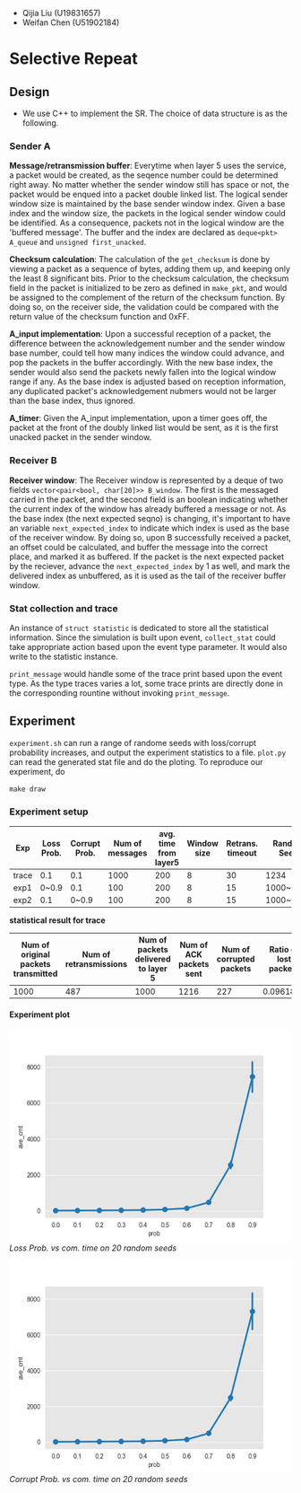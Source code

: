 * Qijia Liu (U19831657)
* Weifan Chen (U51902184)
# Selective Repeat
## Design
* We use C++ to implement the SR. The choice of data structure is as the following.

### Sender A

**Message/retransmission buffer**: Everytime when layer 5 uses the service, a packet would be created, as the seqence number could be determined right away. No matter whether the sender window still has space or not, the packet would be enqued into a packet double linked list. The logical sender window size is maintained by the base sender window index. Given a base index and the window size, the packets in the logical sender window could be identified. As a consequence, packets not in the logical window are the 'buffered message'. The buffer and the index are declared as `deque<pkt> A_queue` and `unsigned first_unacked`. 

**Checksum calculation**: The calculation of the `get_checksum` is done by viewing a packet as a sequence of bytes, adding them up, and keeping only the least 8 significant bits. Prior to the checksum calculation, the checksum field in the packet is initialized to be zero as defined in `make_pkt`, and would be assigned to the complement of the return of the checksum function. By doing so, on the receiver side, the validation could be compared with the return value of the checksum function and 0xFF. 

**A_input implementation**: Upon a successful reception of a packet, the difference between the acknowledgement number and the sender window base number, could tell how many indices the window could advance, and pop the packets in the buffer accordingly. With the new base index, the sender would also send the packets newly fallen into the logical window range if any. As the base index is adjusted based on reception information, any duplicated packet's acknowledgement nubmers would not be larger than the base index, thus ignored. 

**A_timer**: Given the A_input implementation, upon a timer goes off, the packet at the front of the doubly linked list would be sent, as it is the first unacked packet in the sender window.

### Receiver B

**Receiver window**: The Receiver window is represented by a deque of two fields `vector<pair<bool, char[20]>> B_window`. The first is the messaged carried in the packet, and the second field is an boolean indicating whether the current index of the window has already buffered a message or not. As the base index (the next expected seqno) is changing, it's important to have an variable `next_expected_index` to indicate which index is used as the base of the receiver window. By doing so, upon B successfully received a packet, an offset could be calculated, and buffer the message into the correct place, and marked it as buffered. If the packet is the next expected packet by the reciever, advance the `next_expected_index` by 1 as well, and mark the delivered index as unbuffered, as it is used as the tail of the receiver buffer window.


### Stat collection and trace 

An instance of `struct statistic` is dedicated to store all the statistical information. Since the simulation is built upon event, `collect_stat` could take appropriate action based upon the event type parameter. It would also write to the statistic instance. 

`print_message` would handle some of the trace print based upon the event type. As the type traces varies a lot, some trace prints are directly done in the corresponding rountine without invoking `print_message`. 

## Experiment 

`experiment.sh` can run a range of randome seeds with loss/corrupt probability increases, and output the experiment statistics to a file. `plot.py` can read the generated stat file and do the ploting. To reproduce our experiment, do
```
make draw
```
### Experiment setup

Exp | Loss Prob. | Corrupt Prob. | Num of messages | avg. time from layer5 | Window size | Retrans. timeout | Random Seed
--------| --------|----|--------|--------|---------|--------|---------|
trace | 0.1 | 0.1 | 1000 | 200 | 8 | 30 | 1234 | 
exp1| 0~0.9 | 0.1 | 100 | 200 | 8 | 15 | 1000~1019|
exp2 | 0.1 | 0~0.9 | 100 | 200 | 8 | 15 | 1000~1019|


**statistical result for trace**

Num of original packets transmitted | Num of retransmissions | Num of packets delivered to layer 5 | Num of ACK packets sent| Num of corrupted packets| Ratio of lost packets | Ratio of corrupted packets |Average RTT|Average communication time|
-----|------|-----|-----|-----|-----|-----|-----|-----|
1000  | 487 | 1000 | 1216 | 227| 0.0961894 | 0.0929185| 10.8078 | 26.1019|

#### Experiment plot

![p1p1](p1p1.png)
*Loss Prob. vs com. time on 20 random seeds*

![p1p2](p1p2.png)
*Corrupt Prob. vs com. time on 20 random seeds*


